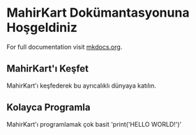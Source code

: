 # MahirKart Dokümantasyonuna Hoşgeldiniz

For full documentation visit [mkdocs.org](https://www.mkdocs.org).

## MahirKart'ı Keşfet
MahirKart'ı keşfederek bu ayrıcalıklı dünyaya katılın.
## Kolayca Programla
MahirKart'ı programlamak çok basit 'print('HELLO WORLD!')'